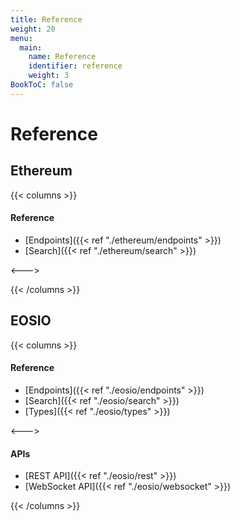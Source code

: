 ```yaml
---
title: Reference
weight: 20
menu:
  main:
    name: Reference
    identifier: reference
    weight: 3
BookToC: false
---
```


# Reference

## Ethereum

{{< columns >}}

#### Reference

* [Endpoints]({{< ref "./ethereum/endpoints" >}})
* [Search]({{< ref "./ethereum/search" >}})

<--->

{{< /columns >}}


## EOSIO

{{< columns >}}

#### Reference

* [Endpoints]({{< ref "./eosio/endpoints" >}})
* [Search]({{< ref "./eosio/search" >}})
* [Types]({{< ref "./eosio/types" >}})

<--->

#### APIs

* [REST API]({{< ref "./eosio/rest" >}})
* [WebSocket API]({{< ref "./eosio/websocket" >}})

{{< /columns >}}